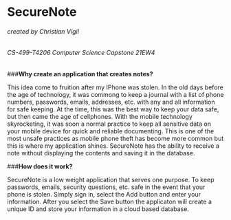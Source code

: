 # SecureNote
###### created by Christian Vigil
###### CS-499-T4206 Computer Science Capstone 21EW4

###**Why create an application that creates notes?**

This idea come to fruition after my IPhone was stolen. In the old days before the age of technology, it was commong to keep a journal with a list of phone numbers, 
passwords, emails, addresses, etc. with any and all information for safe keeping. At the time, this was the best way to keep your data safe, but then came the age of cellphones. With the mobile technology skyrocketing, it was soon a normal practice to keep all sensitive data on your mobile device for quick and reliable documenting. This is one of the most unsafe practices as mobile phone theft has become more common but this is where my application shines. SecureNote has the ability to receive a note without displaying the contents and saving it in the database. 

###**How does it work?**

SecureNote is a low weight application that serves one purpose. To keep passwords, emails, security questions, etc. safe in the event that your phone is stolen. Simply sign in, select the Add button and enter your information. After you select the Save button the applicaton will create a unique ID and store your information in a cloud based database.
